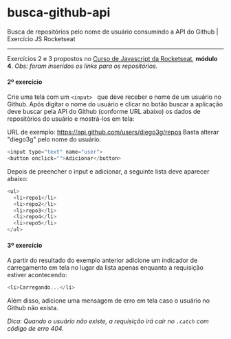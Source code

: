 # busca-github-api
Busca de repositórios pelo nome de usuário consumindo a API do Github | Exercício JS Rocketseat

------------

Exercícios 2 e 3 propostos no [Curso de Javascript da Rocketseat](https://rocketseat.com.br/starter/curso-gratuito-javascript "Curso de Javascript da Rocketseat"), **módulo 4**.
*Obs: foram inseridos os links para os repositórios.*

#### 2º exercício
Crie uma tela com um `<input> ` que deve receber o nome de um usuário no Github. Após digitar o nome do usuário e clicar no botão buscar a aplicação deve buscar pela API do Github (conforme URL abaixo) os dados de repositórios do usuário e mostrá-los em tela:

URL de exemplo: https://api.github.com/users/diego3g/repos
Basta alterar "diego3g" pelo nome do usuário.

```javascript
<input type="text" name="user">
<button onclick="">Adicionar</button>
```

Depois de preencher o input e adicionar, a seguinte lista deve aparecer abaixo:

```javascript
<ul>
  <li>repo1</li>
  <li>repo2</li>
  <li>repo3</li>
  <li>repo4</li>
  <li>repo5</li>
</ul>
```

#### 3º exercício
A partir do resultado do exemplo anterior adicione um indicador de carregamento em tela no lugar da lista apenas enquanto a requisição estiver acontecendo:

```javascript 
<li>Carregando...</li>
```

Além disso, adicione uma mensagem de erro em tela caso o usuário no Github não exista.

*Dica: Quando o usuário não existe, a requisição irá cair no `.catch` com código de erro 404.*
